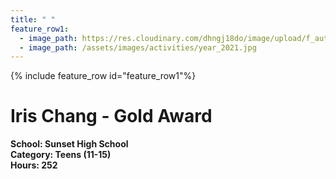 ```yaml
---
title: " "
feature_row1:
  - image_path: https://res.cloudinary.com/dhngj18do/image/upload/f_auto,q_auto/v1/images/pvsa/2021_Iris_Chang
  - image_path: /assets/images/activities/year_2021.jpg
---
```


{% include feature_row id="feature_row1"%}

# Iris Chang - Gold Award

**School: Sunset High School**  
**Category: Teens (11-15)**  
**Hours: 252**  
